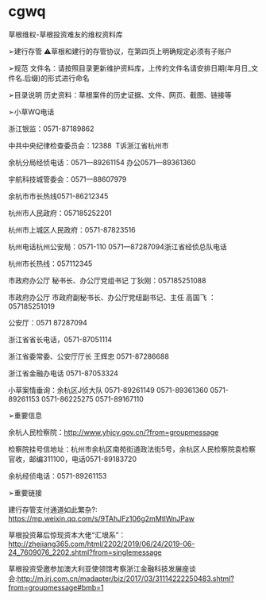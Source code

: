 # cgwq
草根维权-草根投资难友的维权资料库

➢建行存管
⚠️草根和建行的存管协议，在第四页上明确规定必须有子账户

➢规范
文件名：请按照目录更新维护资料库，上传的文件名请安排日期(年月日_文件名.后缀)的形式进行命名

➢目录说明
历史资料：草根案件的历史证据、文件、网页、截图、链接等

➢小草WQ电话

浙江银监：0571-87189862

中共中央纪律检查委员会：12388  T诉浙江省杭州市

余杭分局经侦电话：0571—89261154 办公0571—89361360

宇航科技城管委会：0571—88607979

余杭市市长热线0571-86212345

杭州市人民政府：057185252201 

杭州市上城区人民政府：0571-87823516

杭州电话杭州公安局：0571-110 0571—87287094浙江省经侦总队电话

杭州市长热线：057112345 

市政府办公厅 秘书长、办公厅党组书记 丁狄刚：057185251088 

市政府办公厅 市政府副秘书长、办公厅党纽副书记、主任 高国飞 ：057185251019 

公安厅：0571 87287094

浙江省省长电话，0571-87051114

浙江省委常委、公安厅厅长 王辉忠 0571-87286688

浙江省金融办电话 0571-87053324  

小草案情垂询：余杭区J侦大队 0571-89261149 0571-89361360 0571-89261153 ‭0571-86225275‬ 0571-89167110

➢重要信息

余杭人民检察院：http://www.yhjcy.gov.cn/?from=groupmessage

检察院挂号信地址：杭州市余杭区南苑街道政法街5号，余杭区人民检察院袁检察官收，邮编311100，电话0571-89183720

余杭经侦电话：0571-89261153


➢重要链接

建行存管支付通道如此繁杂?: https://mp.weixin.qq.com/s/9TAhJFz106g2mMtlWnJPaw

草根投资幕后惊现资本大佬“汇垠系”：http://zhejiang365.com/html/2202/2019/06/24/2019-06-24_7609076_2202.shtml?from=singlemessage

草根投资受邀参加澳大利亚使领馆考察浙江金融科技发展座谈会:http://m.jrj.com.cn/madapter/biz/2017/03/31114222250483.shtml?from=groupmessage#bmb=1
